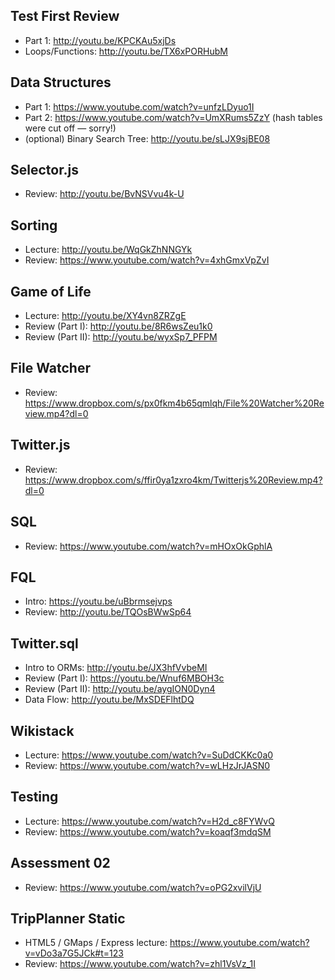 

## Test First Review
* Part 1: http://youtu.be/KPCKAu5xjDs
* Loops/Functions: http://youtu.be/TX6xPORHubM

## Data Structures
* Part 1: https://www.youtube.com/watch?v=unfzLDyuo1I
* Part 2: https://www.youtube.com/watch?v=UmXRums5ZzY (hash tables were cut off — sorry!)
* (optional) Binary Search Tree: http://youtu.be/sLJX9sjBE08

## Selector.js
* Review: http://youtu.be/BvNSVvu4k-U

## Sorting
* Lecture: http://youtu.be/WqGkZhNNGYk
* Review: https://www.youtube.com/watch?v=4xhGmxVpZvI

## Game of Life
* Lecture: http://youtu.be/XY4vn8ZRZgE
* Review (Part I): http://youtu.be/8R6wsZeu1k0
* Review (Part II): http://youtu.be/wyxSp7_PFPM

## File Watcher
* Review: https://www.dropbox.com/s/px0fkm4b65qmlqh/File%20Watcher%20Review.mp4?dl=0

## Twitter.js
* Review: https://www.dropbox.com/s/ffir0ya1zxro4km/Twitterjs%20Review.mp4?dl=0

## SQL
* Review: https://www.youtube.com/watch?v=mHOxOkGphlA

## FQL
* Intro: https://youtu.be/uBbrmsejvps
* Review: http://youtu.be/TQOsBWwSp64

## Twitter.sql
* Intro to ORMs: http://youtu.be/JX3hfVvbeMI
* Review (Part I): https://youtu.be/Wnuf6MBOH3c
* Review (Part II): http://youtu.be/aygION0Dyn4
* Data Flow: http://youtu.be/MxSDEFlhtDQ

## Wikistack
* Lecture: https://www.youtube.com/watch?v=SuDdCKKc0a0
* Review: https://www.youtube.com/watch?v=wLHzJrJASN0

## Testing
* Lecture: https://www.youtube.com/watch?v=H2d_c8FYWvQ
* Review: https://www.youtube.com/watch?v=koaqf3mdqSM

## Assessment 02
* Review: https://www.youtube.com/watch?v=oPG2xvilVjU

## TripPlanner Static
* HTML5 / GMaps / Express lecture: https://www.youtube.com/watch?v=vDo3a7G5JCk#t=123
* Review: https://www.youtube.com/watch?v=zhl1VsVz_1I
